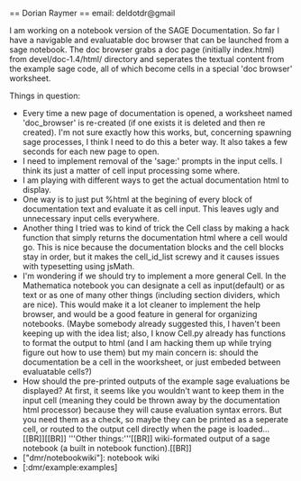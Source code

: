 == Dorian Raymer ==
email:
deldotdr@gmail

I am working on a notebook version of the SAGE Documentation. So far I have a navigable and evaluatable doc browser that can be launched from a sage notebook. The doc browser grabs a doc page (initially index.html) from devel/doc-1.4/html/ directory and seperates the textual content from the example sage code, all of which become cells in a special 'doc browser' worksheet.

Things in question:

 * Every time a new page of documentation is opened, a worksheet named 'doc_browser' is re-created (if one exists it is deleted and then re created). I'm not sure exactly how this works, but, concerning spawning sage processes, I think I need to do this a beter way. It also takes a few seconds for each new page to open.
 * I need to implement removal of the 'sage:' prompts in the input cells. I think its just a matter of cell input processing some where.
 * I am playing with different ways to get the actual documentation html to display.
  * One way is to just put %html at the begining of every block of documentation text and evaluate it as cell input. This leaves ugly and unnecessary input cells everywhere.
  * Another thing I tried was to kind of trick the Cell class by making a hack function that simply returns the documentation html where a cell would go. This is nice because the documentation blocks and the cell blocks stay in order, but it makes the cell_id_list screwy and it causes issues with typesetting using jsMath.
 * I'm wondering if we should try to implement a more general Cell. In the Mathematica notebook you can designate a cell as input(default) or as text or as one of many other things (including section dividers, which are nice). This would make it a lot cleaner to implement the help browser, and would be a good feature in general for organizing notebooks. (Maybe somebody already suggested this, I haven't been keeping up with the idea list; also, I know Cell.py already has functions to format the output to html (and I am hacking them up while trying figure out how to use them) but my main concern is: should the documentation be a cell in the woorksheet, or just embeded between evaluatable cells?)
 * How should the pre-printed outputs of the example sage evaluations be displayed? At first, it seems like you wouldn't want to keep them in the input cell (meaning they could be thrown away by the documentation html processor) because they will cause evaluation syntax errors. But you need them as a check, so maybe they can be printed as a seperate cell, or routed to the output cell directly when the page is loaded...
[[BR]][[BR]]
'''Other things:'''[[BR]]
wiki-formated output of a sage notebook (a built in notebook function).[[BR]]
 * ["dmr/notebookwiki"]: notebook wiki
 * [:dmr/example:examples]
